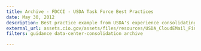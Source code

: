 ```yaml
---
title: Archive - FDCCI - USDA Task Force Best Practices
date: May 30, 2012
description: Best practice example from USDA's experience consolidating 21 email systems into an enterprise system using Cloud Services.
external_url: assets.cio.gov/assets/files/resources/USDA_CloudEMail_Final.pdf
filters: guidance data-center-consolidation archive

---
```

